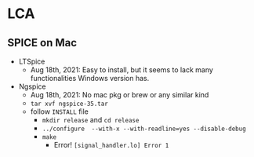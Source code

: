 # LCA



## SPICE on Mac

* LTSpice
  * Aug 18th, 2021: Easy to install, but it seems to lack many functionalities Windows version has.
* Ngspice
  * Aug 18th, 2021: No mac pkg or brew or any similar kind
  * ```tar xvf ngspice-35.tar```
  * follow ```INSTALL``` file
    * ```mkdir release``` and ```cd release``` 
    * ```../configure  --with-x --with-readline=yes --disable-debug```
    * ```make```
      * Error! ```[signal_handler.lo] Error 1```

